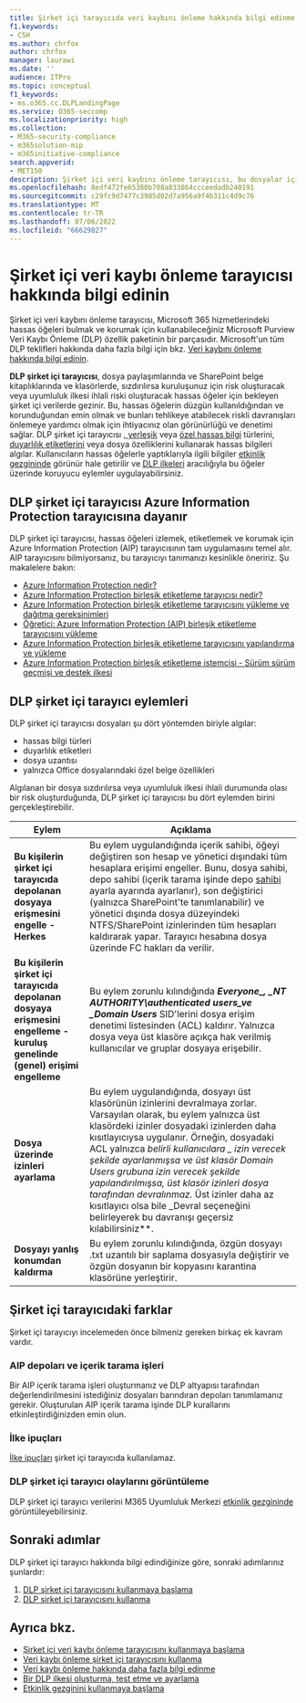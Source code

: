 ```yaml
---
title: Şirket içi tarayıcıda veri kaybını önleme hakkında bilgi edinme
f1.keywords:
- CSH
ms.author: chrfox
author: chrfox
manager: laurawi
ms.date: ''
audience: ITPro
ms.topic: conceptual
f1_keywords:
- ms.o365.cc.DLPLandingPage
ms.service: O365-seccomp
ms.localizationpriority: high
ms.collection:
- M365-security-compliance
- m365solution-mip
- m365initiative-compliance
search.appverid:
- MET150
description: Şirket içi veri kaybını önleme tarayıcısı, bu dosyalar için dosya etkinliklerinin ve koruyucu eylemlerin izlenmesini şirket içi dosya paylaşımlarına ve SharePoint klasörlerine ve belge kitaplıklarına genişletir. Dosyalar Azure Information Protection (AIP) tarayıcısı tarafından taranır ve korunur
ms.openlocfilehash: 8edf472fe65380b708a833864ccceedadb240191
ms.sourcegitcommit: c29fc9d7477c3985d02d7a956a9f4b311c4d9c76
ms.translationtype: MT
ms.contentlocale: tr-TR
ms.lasthandoff: 07/06/2022
ms.locfileid: "66629827"
---
```

# <a name="learn-about-the-data-loss-prevention-on-premises-scanner"></a>Şirket içi veri kaybı önleme tarayıcısı hakkında bilgi edinin

Şirket içi veri kaybını önleme tarayıcısı, Microsoft 365 hizmetlerindeki hassas öğeleri bulmak ve korumak için kullanabileceğiniz Microsoft Purview Veri Kaybı Önleme (DLP) özellik paketinin bir parçasıdır. Microsoft'un tüm DLP teklifleri hakkında daha fazla bilgi için bkz. [Veri kaybını önleme hakkında bilgi edinin](dlp-learn-about-dlp.md).

**DLP şirket içi tarayıcısı**, dosya paylaşımlarında ve SharePoint belge kitaplıklarında ve klasörlerde, sızdırılırsa kuruluşunuz için risk oluşturacak veya uyumluluk ilkesi ihlali riski oluşturacak hassas öğeler için bekleyen şirket içi verilerde gezinir. Bu, hassas öğelerin düzgün kullanıldığından ve korunduğundan emin olmak ve bunları tehlikeye atabilecek riskli davranışları önlemeye yardımcı olmak için ihtiyacınız olan görünürlüğü ve denetimi sağlar. DLP şirket içi tarayıcısı [, yerleşik](sensitive-information-type-entity-definitions.md) veya [özel hassas bilgi](create-a-custom-sensitive-information-type.md) türlerini, [duyarlılık etiketlerini](sensitivity-labels.md) veya dosya özelliklerini kullanarak hassas bilgileri algılar. Kullanıcıların hassas öğelerle yaptıklarıyla ilgili bilgiler [etkinlik gezgininde](data-classification-activity-explorer.md) görünür hale getirilir ve [DLP ilkeleri](create-test-tune-dlp-policy.md) aracılığıyla bu öğeler üzerinde koruyucu eylemler uygulayabilirsiniz.

## <a name="the-dlp-on-premises-scanner-relies-on-azure-information-protection-scanner"></a>DLP şirket içi tarayıcısı Azure Information Protection tarayıcısına dayanır

DLP şirket içi tarayıcısı, hassas öğeleri izlemek, etiketlemek ve korumak için Azure Information Protection (AIP) tarayıcısının tam uygulamasını temel alır. AIP tarayıcısını bilmiyorsanız, bu tarayıcıyı tanımanızı kesinlikle öneririz. Şu makalelere bakın:

- [Azure Information Protection nedir?](/azure/information-protection/what-is-information-protection)
- [Azure Information Protection birleşik etiketleme tarayıcısı nedir?](/azure/information-protection/deploy-aip-scanner)
- [Azure Information Protection birleşik etiketleme tarayıcısını yükleme ve dağıtma gereksinimleri](/azure/information-protection/deploy-aip-scanner-prereqs)
- [Öğretici: Azure Information Protection (AIP) birleşik etiketleme tarayıcısını yükleme](/azure/information-protection/tutorial-install-scanner)
- [Azure Information Protection birleşik etiketleme tarayıcısını yapılandırma ve yükleme](/azure/information-protection/deploy-aip-scanner-configure-install)
- [Azure Information Protection birleşik etiketleme istemcisi - Sürüm sürüm geçmişi ve destek ilkesi](/azure/information-protection/rms-client/unifiedlabelingclient-version-release-history)

## <a name="dlp-on-premises-scanner-actions"></a>DLP şirket içi tarayıcı eylemleri

DLP şirket içi tarayıcısı dosyaları şu dört yöntemden biriyle algılar:

- hassas bilgi türleri
- duyarlılık etiketleri
- dosya uzantısı
- yalnızca Office dosyalarındaki özel belge özellikleri 

Algılanan bir dosya sızdırılırsa veya uyumluluk ilkesi ihlali durumunda olası bir risk oluşturduğunda, DLP şirket içi tarayıcısı bu dört eylemden birini gerçekleştirebilir.

|Eylem |Açıklama  |
|---------|---------|
|**Bu kişilerin şirket içi tarayıcıda depolanan dosyaya erişmesini engelle - Herkes** | Bu eylem uygulandığında içerik sahibi, öğeyi değiştiren son hesap ve yönetici dışındaki tüm hesaplara erişimi engeller. Bunu, dosya sahibi, depo sahibi (içerik tarama işinde depo [sahibi](/azure/information-protection/deploy-aip-scanner-configure-install#use-a-data-loss-prevention-dlp-policy-public-preview) ayarla ayarında ayarlanır), son değiştirici (yalnızca SharePoint'te tanımlanabilir) ve yönetici dışında dosya düzeyindeki NTFS/SharePoint izinlerinden tüm hesapları kaldırarak yapar. Tarayıcı hesabına dosya üzerinde FC hakları da verilir.|
|**Bu kişilerin şirket içi tarayıcıda depolanan dosyaya erişmesini engelleme - kuruluş genelinde (genel) erişimi engelleme**    |Bu eylem zorunlu kılındığında **_Everyone_*_, _*_NT AUTHORITY\authenticated users_*_ve _*_Domain Users_** SID'lerini dosya erişim denetimi listesinden (ACL) kaldırır. Yalnızca dosya veya üst klasöre açıkça hak verilmiş kullanıcılar ve gruplar dosyaya erişebilir.|
|**Dosya üzerinde izinleri ayarlama**|Bu eylem uygulandığında, dosyayı üst klasörünün izinlerini devralmaya zorlar. Varsayılan olarak, bu eylem yalnızca üst klasördeki izinler dosyadaki izinlerden daha kısıtlayıcıysa uygulanır. Örneğin, dosyadaki ACL yalnızca **_belirli kullanıcılara_ _ izin verecek şekilde ayarlanmışsa *ve üst klasör _Domain Users_ grubuna izin verecek şekilde yapılandırılmışsa**, üst klasör izinleri dosya tarafından devralınmaz.* Üst izinler daha az kısıtlayıcı olsa bile _Devral seçeneğini belirleyerek bu davranışı geçersiz kılabilirsiniz**.|
|**Dosyayı yanlış konumdan kaldırma**|Bu eylem zorunlu kılındığında, özgün dosyayı .txt uzantılı bir saplama dosyasıyla değiştirir ve özgün dosyanın bir kopyasını karantina klasörüne yerleştirir. 

## <a name="whats-different-in-the-on-premises-scanner"></a>Şirket içi tarayıcıdaki farklar

Şirket içi tarayıcıyı incelemeden önce bilmeniz gereken birkaç ek kavram vardır.

### <a name="aip-repositories-and-content-scan-jobs"></a>AIP depoları ve içerik tarama işleri

Bir AIP içerik tarama işleri oluşturmanız ve DLP altyapısı tarafından değerlendirilmesini istediğiniz dosyaları barındıran depoları tanımlamanız gerekir. Oluşturulan AIP içerik tarama işinde DLP kurallarını etkinleştirdiğinizden emin olun.

### <a name="policy-tips"></a>İlke ipuçları

[İlke ipuçları](use-notifications-and-policy-tips.md) şirket içi tarayıcıda kullanılamaz.


### <a name="viewing-dlp-on-premises-scanner-events"></a>DLP şirket içi tarayıcı olaylarını görüntüleme

DLP şirket içi tarayıcı verilerini M365 Uyumluluk Merkezi [etkinlik gezgininde](data-classification-activity-explorer.md) görüntüleyebilirsiniz. 

## <a name="next-steps"></a>Sonraki adımlar

DLP şirket içi tarayıcı hakkında bilgi edindiğinize göre, sonraki adımlarınız şunlardır:

1. [DLP şirket içi tarayıcısını kullanmaya başlama](dlp-on-premises-scanner-get-started.md)
2. [DLP şirket içi tarayıcısını kullanma](dlp-on-premises-scanner-use.md)

## <a name="see-also"></a>Ayrıca bkz.

- [Şirket içi veri kaybı önleme tarayıcısını kullanmaya başlama](dlp-on-premises-scanner-get-started.md)
- [Veri kaybı önleme şirket içi tarayıcısını kullanma](dlp-on-premises-scanner-use.md)
- [Veri kaybı önleme hakkında daha fazla bilgi edinme](dlp-learn-about-dlp.md)
- [Bir DLP ilkesi oluşturma, test etme ve ayarlama](create-test-tune-dlp-policy.md)
- [Etkinlik gezginini kullanmaya başlama](data-classification-activity-explorer.md)
